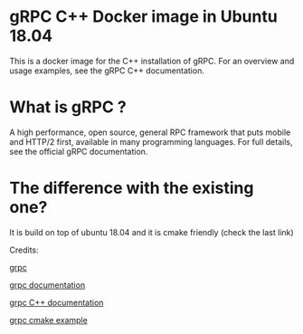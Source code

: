 # gRPC C++ Docker image in Ubuntu 18.04

This is a docker image for the C++ installation of gRPC.  For an
overview and usage examples, see the gRPC C++ documentation.

# What is gRPC ?

A high performance, open source, general RPC framework that puts mobile and
HTTP/2 first, available in many programming languages.  For full details, see
the official gRPC documentation.

# The difference with the existing one?
It is build on top of ubuntu 18.04 and it is cmake friendly (check the last link) 

Credits:

[grpc](http:/grpc.io)

[grpc documentation](http://www.grpc.io/docs/)

[grpc C++ documentation](http://www.grpc.io/docs/tutorials/basic/c.html)

[grpc cmake example](https://github.com/IvanSafonov/grpc-cmake-example)

